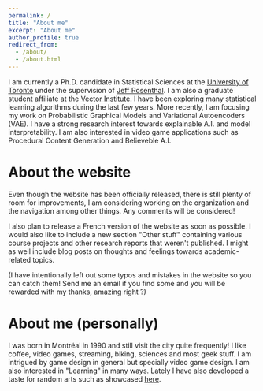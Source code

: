 ```yaml
---
permalink: /
title: "About me"
excerpt: "About me"
author_profile: true
redirect_from: 
  - /about/
  - /about.html
---
```



I am currently a Ph.D. candidate in Statistical Sciences at the [University of Toronto](http://www.utstat.utoronto.ca) under the supervision of [Jeff Rosenthal](http://probability.ca/jeff/). I am also a graduate student affiliate at the [Vector Institute](https://vectorinstitute.ai). I have been exploring many statistical learning algorithms during the last few years. More recently, I am focusing my work on Probabilistic Graphical Models and Variational Autoencoders (VAE). I have a strong research interest towards explainable A.I. and model interpretability. I am also interested in video game applications such as Procedural Content Generation and Believeble A.I.


About the website
=====

Even though the website has been officially released, there is still plenty of room for improvements, I am considering working on the organization and the navigation among other things. Any comments will be considered!

I also plan to release a French version of the website as soon as possible.  I would also like to include a new section "Other stuff" containing various course projects and other research reports that weren't published. I might as well include blog posts on thoughts and feelings towards academic-related topics.

(I have intentionally left out some typos and mistakes in the website so you can catch them! Send me an email if you find some and you will be rewarded with my thanks, amazing right ?) 


About me (personally)
=====

I was born in Montréal in 1990 and still visit the city quite frequently! I like coffee, video games, streaming, biking, sciences and most geek stuff. I am intrigued by game design in general but specially video game design. I am also interested in "Learning" in many ways. Lately I have also developed a taste for random arts such as showcased [here](http://art-aleatoire.com). 
